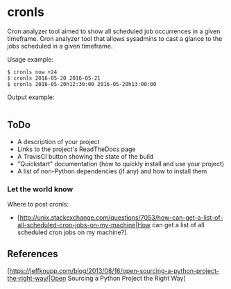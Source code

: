 # cronls
Cron analyzer tool aimed to show all scheduled job occurrences in a given timeframe.
Cron analyzer tool that allows sysadmins to cast a glance to the jobs scheduled in a given timeframe.

Usage example:
```
$ cronls now +24
$ cronls 2016-05-20 2016-05-21
$ cronls 2016-05-20h12:30:00 2016-05-20h13:00:00
```

Output example:
```

```

## ToDo
 - A description of your project
 - Links to the project's ReadTheDocs page
 - A TravisCI button showing the state of the build
 - "Quickstart" documentation (how to quickly install and use your project)
 - A list of non-Python dependencies (if any) and how to install them

### Let the world know

Where to post cronls:
- [http://unix.stackexchange.com/questions/7053/how-can-get-a-list-of-all-scheduled-cron-jobs-on-my-machine|How can get a list of all scheduled cron jobs on my machine?]


## References

[https://jeffknupp.com/blog/2013/08/16/open-sourcing-a-python-project-the-right-way/|Open Sourcing a Python Project the Right Way]
